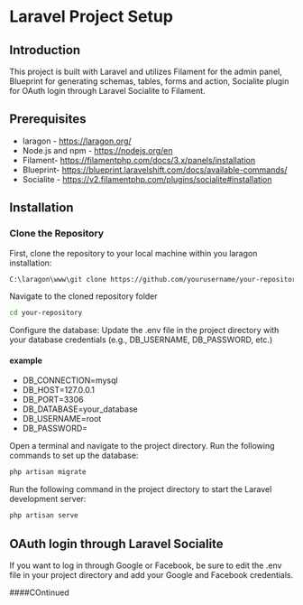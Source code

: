 # Laravel Project Setup

## Introduction

This project is built with Laravel and utilizes Filament for the admin panel, Blueprint for generating schemas, tables, forms and action, Socialite plugin for OAuth login through Laravel Socialite to Filament.

## Prerequisites

- laragon - https://laragon.org/
- Node.js and npm - https://nodejs.org/en
- Filament- https://filamentphp.com/docs/3.x/panels/installation
- Blueprint- https://blueprint.laravelshift.com/docs/available-commands/
- Socialite - https://v2.filamentphp.com/plugins/socialite#installation

## Installation

### Clone the Repository

First, clone the repository to your local machine within you laragon installation:

```bash
C:\laragon\www\git clone https://github.com/yourusername/your-repository.git
```
Navigate to the cloned repository folder

```bash
cd your-repository
```

Configure the database: Update the .env file in the project directory with your database credentials (e.g., DB_USERNAME, DB_PASSWORD, etc.)
#### example
- DB_CONNECTION=mysql
- DB_HOST=127.0.0.1
- DB_PORT=3306
- DB_DATABASE=your_database
- DB_USERNAME=root
- DB_PASSWORD=


Open a terminal and navigate to the project directory. Run the following commands to set up the database:
```bash
php artisan migrate
```
Run the following command in the project directory to start the Laravel development server:

```bash
php artisan serve
```
## OAuth login through Laravel Socialite

If you want to log in through Google or Facebook, be sure to edit the .env file in your project directory and add your Google and Facebook credentials.


####COntinued











 
